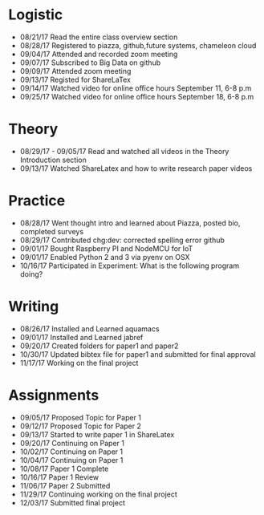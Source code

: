 # Logistic

* 08/21/17 Read the entire class overview section
* 08/28/17 Registered to piazza, github,future systems, chameleon cloud  
* 09/04/17 Attended and recorded zoom meeting
* 09/07/17 Subscribed to Big Data on github
* 09/09/17 Attended zoom meeting
* 09/13/17 Registed for ShareLaTex
* 09/14/17 Watched video for online office hours September 11, 6-8 p.m
* 09/25/17 Watched video for online office hours September 18, 6-8 p.m



# Theory

* 08/29/17 - 09/05/17 Read and watched all videos in the Theory Introduction section
* 09/13/17 Watched ShareLatex and how to write research paper videos 


# Practice

* 08/28/17 Went thought intro and learned about Piazza, posted bio, completed surveys 
* 08/29/17 Contributed chg:dev: corrected spelling error github
* 09/01/17 Bought Raspberry PI and NodeMCU for IoT
* 09/01/17 Enabled Python 2 and 3 via pyenv on OSX
* 10/16/17 Participated in Experiment: What is the following program doing?

# Writing

* 08/26/17 Installed and Learned aquamacs
* 09/01/17 Installed and Learned jabref
* 09/20/17 Created folders for paper1 and paper2
* 10/30/17 Updated bibtex file for paper1 and submitted for final approval 
* 11/17/17 Working on the final project


# Assignments 

* 09/05/17 Proposed Topic for Paper 1
* 09/12/17 Proposed Topic for Paper 2
* 09/13/17 Started to write paper 1 in ShareLatex
* 09/20/17 Continuing on Paper 1
* 10/02/17 Continuing on Paper 1
* 10/04/17 Continuing on Paper 1
* 10/08/17 Paper 1 Complete
* 10/16/17 Paper 1 Review
* 11/06/17 Paper 2 Submitted
* 11/29/17 Continuing working on the final project
* 12/03/17 Submitted final project






